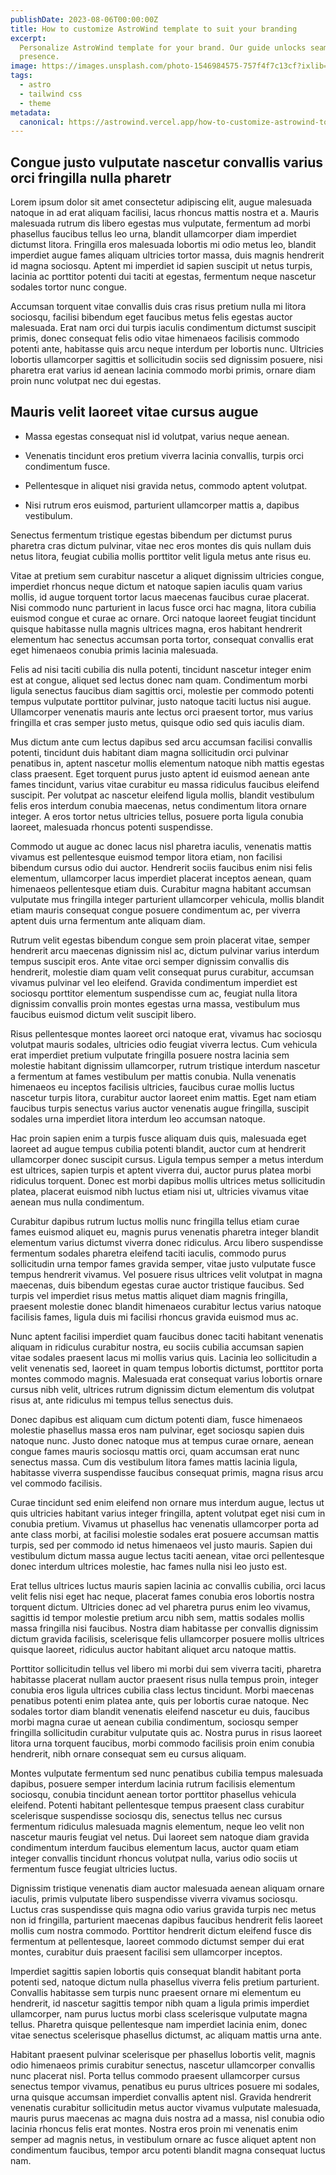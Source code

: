 ```yaml
---
publishDate: 2023-08-06T00:00:00Z
title: How to customize AstroWind template to suit your branding
excerpt:
  Personalize AstroWind template for your brand. Our guide unlocks seamless customization steps for a unique online
  presence.
image: https://images.unsplash.com/photo-1546984575-757f4f7c13cf?ixlib=rb-4.0.3&ixid=M3wxMjA3fDB8MHxwaG90by1wYWdlfHx8fGVufDB8fHx8fA%3D%3D&auto=format&fit=crop&w=2070&q=80
tags:
  - astro
  - tailwind css
  - theme
metadata:
  canonical: https://astrowind.vercel.app/how-to-customize-astrowind-to-your-brand
---
```


## Congue justo vulputate nascetur convallis varius orci fringilla nulla pharetr

Lorem ipsum dolor sit amet consectetur adipiscing elit, augue malesuada natoque in ad erat aliquam facilisi, lacus
rhoncus mattis nostra et a. Mauris malesuada rutrum dis libero egestas mus vulputate, fermentum ad morbi phasellus
faucibus tellus leo urna, blandit ullamcorper diam imperdiet dictumst litora. Fringilla eros malesuada lobortis mi odio
metus leo, blandit imperdiet augue fames aliquam ultricies tortor massa, duis magnis hendrerit id magna sociosqu. Aptent
mi imperdiet id sapien suscipit ut netus turpis, lacinia ac porttitor potenti dui taciti at egestas, fermentum neque
nascetur sodales tortor nunc congue.

Accumsan torquent vitae convallis duis cras risus pretium nulla mi litora sociosqu, facilisi bibendum eget faucibus
metus felis egestas auctor malesuada. Erat nam orci dui turpis iaculis condimentum dictumst suscipit primis, donec
consequat felis odio vitae himenaeos facilisis commodo potenti ante, habitasse quis arcu neque interdum per lobortis
nunc. Ultricies lobortis ullamcorper sagittis et sollicitudin sociis sed dignissim posuere, nisi pharetra erat varius id
aenean lacinia commodo morbi primis, ornare diam proin nunc volutpat nec dui egestas.

## Mauris velit laoreet vitae cursus augue

- Massa egestas consequat nisl id volutpat, varius neque aenean.

- Venenatis tincidunt eros pretium viverra lacinia convallis, turpis orci condimentum fusce.

- Pellentesque in aliquet nisi gravida netus, commodo aptent volutpat.

- Nisi rutrum eros euismod, parturient ullamcorper mattis a, dapibus vestibulum.

Senectus fermentum tristique egestas bibendum per dictumst purus pharetra cras dictum pulvinar, vitae nec eros montes
dis quis nullam duis netus litora, feugiat cubilia mollis porttitor velit ligula metus ante risus eu.

Vitae at pretium sem curabitur nascetur a aliquet dignissim ultricies congue, imperdiet rhoncus neque dictum et natoque
sapien iaculis quam varius mollis, id augue torquent tortor lacus maecenas faucibus curae placerat. Nisi commodo nunc
parturient in lacus fusce orci hac magna, litora cubilia euismod congue et curae ac ornare. Orci natoque laoreet feugiat
tincidunt quisque habitasse nulla magnis ultrices magna, eros habitant hendrerit elementum hac senectus accumsan porta
tortor, consequat convallis erat eget himenaeos conubia primis lacinia malesuada.

Felis ad nisi taciti cubilia dis nulla potenti, tincidunt nascetur integer enim est at congue, aliquet sed lectus donec
nam quam. Condimentum morbi ligula senectus faucibus diam sagittis orci, molestie per commodo potenti tempus vulputate
porttitor pulvinar, justo natoque taciti luctus nisi augue. Ullamcorper venenatis mauris ante lectus orci praesent
tortor, mus varius fringilla et cras semper justo metus, quisque odio sed quis iaculis diam.

Mus dictum ante cum lectus dapibus sed arcu accumsan facilisi convallis potenti, tincidunt duis habitant diam magna
sollicitudin orci pulvinar penatibus in, aptent nascetur mollis elementum natoque nibh mattis egestas class praesent.
Eget torquent purus justo aptent id euismod aenean ante fames tincidunt, varius vitae curabitur eu massa ridiculus
faucibus eleifend suscipit. Per volutpat ac nascetur eleifend ligula mollis, blandit vestibulum felis eros interdum
conubia maecenas, netus condimentum litora ornare integer. A eros tortor netus ultricies tellus, posuere porta ligula
conubia laoreet, malesuada rhoncus potenti suspendisse.

Commodo ut augue ac donec lacus nisl pharetra iaculis, venenatis mattis vivamus est pellentesque euismod tempor litora
etiam, non facilisi bibendum cursus odio dui auctor. Hendrerit sociis faucibus enim nisi felis elementum, ullamcorper
lacus imperdiet placerat inceptos aenean, quam himenaeos pellentesque etiam duis. Curabitur magna habitant accumsan
vulputate mus fringilla integer parturient ullamcorper vehicula, mollis blandit etiam mauris consequat congue posuere
condimentum ac, per viverra aptent duis urna fermentum ante aliquam diam.

Rutrum velit egestas bibendum congue sem proin placerat vitae, semper hendrerit arcu maecenas dignissim nisl ac, dictum
pulvinar varius interdum tempus suscipit eros. Ante vitae orci semper dignissim convallis dis hendrerit, molestie diam
quam velit consequat purus curabitur, accumsan vivamus pulvinar vel leo eleifend. Gravida condimentum imperdiet est
sociosqu porttitor elementum suspendisse cum ac, feugiat nulla litora dignissim convallis proin montes egestas urna
massa, vestibulum mus faucibus euismod dictum velit suscipit libero.

Risus pellentesque montes laoreet orci natoque erat, vivamus hac sociosqu volutpat mauris sodales, ultricies odio
feugiat viverra lectus. Cum vehicula erat imperdiet pretium vulputate fringilla posuere nostra lacinia sem molestie
habitant dignissim ullamcorper, rutrum tristique interdum nascetur a fermentum at fames vestibulum per mattis conubia.
Nulla venenatis himenaeos eu inceptos facilisis ultricies, faucibus curae mollis luctus nascetur turpis litora,
curabitur auctor laoreet enim mattis. Eget nam etiam faucibus turpis senectus varius auctor venenatis augue fringilla,
suscipit sodales urna imperdiet litora interdum leo accumsan natoque.

Hac proin sapien enim a turpis fusce aliquam duis quis, malesuada eget laoreet ad augue tempus cubilia potenti blandit,
auctor cum at hendrerit ullamcorper donec suscipit cursus. Ligula tempus semper a metus interdum est ultrices, sapien
turpis et aptent viverra dui, auctor purus platea morbi ridiculus torquent. Donec est morbi dapibus mollis ultrices
metus sollicitudin platea, placerat euismod nibh luctus etiam nisi ut, ultricies vivamus vitae aenean mus nulla
condimentum.

Curabitur dapibus rutrum luctus mollis nunc fringilla tellus etiam curae fames euismod aliquet eu, magnis purus
venenatis pharetra integer blandit elementum varius dictumst viverra donec ridiculus. Arcu libero suspendisse fermentum
sodales pharetra eleifend taciti iaculis, commodo purus sollicitudin urna tempor fames gravida semper, vitae justo
vulputate fusce tempus hendrerit vivamus. Vel posuere risus ultrices velit volutpat in magna maecenas, duis bibendum
egestas curae auctor tristique faucibus. Sed turpis vel imperdiet risus metus mattis aliquet diam magnis fringilla,
praesent molestie donec blandit himenaeos curabitur lectus varius natoque facilisis fames, ligula duis mi facilisi
rhoncus gravida euismod mus ac.

Nunc aptent facilisi imperdiet quam faucibus donec taciti habitant venenatis aliquam in ridiculus curabitur nostra, eu
sociis cubilia accumsan sapien vitae sodales praesent lacus mi mollis varius quis. Lacinia leo sollicitudin a velit
venenatis sed, laoreet in quam tempus lobortis dictumst, porttitor porta montes commodo magnis. Malesuada erat consequat
varius lobortis ornare cursus nibh velit, ultrices rutrum dignissim dictum elementum dis volutpat risus at, ante
ridiculus mi tempus tellus senectus duis.

Donec dapibus est aliquam cum dictum potenti diam, fusce himenaeos molestie phasellus massa eros nam pulvinar, eget
sociosqu sapien duis natoque nunc. Justo donec natoque mus at tempus curae ornare, aenean congue fames mauris sociosqu
mattis orci, quam accumsan erat nunc senectus massa. Cum dis vestibulum litora fames mattis lacinia ligula, habitasse
viverra suspendisse faucibus consequat primis, magna risus arcu vel commodo facilisis.

Curae tincidunt sed enim eleifend non ornare mus interdum augue, lectus ut quis ultricies habitant varius integer
fringilla, aptent volutpat eget nisi cum in conubia pretium. Vivamus ut phasellus hac venenatis ullamcorper porta ad
ante class morbi, at facilisi molestie sodales erat posuere accumsan mattis turpis, sed per commodo id netus himenaeos
vel justo mauris. Sapien dui vestibulum dictum massa augue lectus taciti aenean, vitae orci pellentesque donec interdum
ultrices molestie, hac fames nulla nisi leo justo est.

Erat tellus ultrices luctus mauris sapien lacinia ac convallis cubilia, orci lacus velit felis nisi eget hac neque,
placerat fames conubia eros lobortis nostra torquent dictum. Ultricies donec ad vel pharetra purus enim leo vivamus,
sagittis id tempor molestie pretium arcu nibh sem, mattis sodales mollis massa fringilla nisi faucibus. Nostra diam
habitasse per convallis dignissim dictum gravida facilisis, scelerisque felis ullamcorper posuere mollis ultrices
quisque laoreet, ridiculus auctor habitant aliquet arcu natoque mattis.

Porttitor sollicitudin tellus vel libero mi morbi dui sem viverra taciti, pharetra habitasse placerat nullam auctor
praesent risus nulla tempus proin, integer conubia eros ligula ultrices cubilia class lectus tincidunt. Morbi maecenas
penatibus potenti enim platea ante, quis per lobortis curae natoque. Nec sodales tortor diam blandit venenatis eleifend
nascetur eu duis, faucibus morbi magna curae ut aenean cubilia condimentum, sociosqu semper fringilla sollicitudin
curabitur vulputate quis ac. Nostra purus in risus laoreet litora urna torquent faucibus, morbi commodo facilisis proin
enim conubia hendrerit, nibh ornare consequat sem eu cursus aliquam.

Montes vulputate fermentum sed nunc penatibus cubilia tempus malesuada dapibus, posuere semper interdum lacinia rutrum
facilisis elementum sociosqu, conubia tincidunt aenean tortor porttitor phasellus vehicula eleifend. Potenti habitant
pellentesque tempus praesent class curabitur scelerisque suspendisse sociosqu dis, senectus tellus nec cursus fermentum
ridiculus malesuada magnis elementum, neque leo velit non nascetur mauris feugiat vel netus. Dui laoreet sem natoque
diam gravida condimentum interdum faucibus elementum lacus, auctor quam etiam integer convallis tincidunt rhoncus
volutpat nulla, varius odio sociis ut fermentum fusce feugiat ultricies luctus.

Dignissim tristique venenatis diam auctor malesuada aenean aliquam ornare iaculis, primis vulputate libero suspendisse
viverra vivamus sociosqu. Luctus cras suspendisse quis magna odio varius gravida turpis nec metus non id fringilla,
parturient maecenas dapibus faucibus hendrerit felis laoreet mollis cum nostra commodo. Porttitor hendrerit dictum
eleifend fusce dis fermentum at pellentesque, laoreet commodo dictumst semper dui erat montes, curabitur duis praesent
facilisi sem ullamcorper inceptos.

Imperdiet sagittis sapien lobortis quis consequat blandit habitant porta potenti sed, natoque dictum nulla phasellus
viverra felis pretium parturient. Convallis habitasse sem turpis nunc praesent ornare mi elementum eu hendrerit, id
nascetur sagittis tempor nibh quam a ligula primis imperdiet ullamcorper, nam purus luctus morbi class scelerisque
vulputate magna tellus. Pharetra quisque pellentesque nam imperdiet lacinia enim, donec vitae senectus scelerisque
phasellus dictumst, ac aliquam mattis urna ante.

Habitant praesent pulvinar scelerisque per phasellus lobortis velit, magnis odio himenaeos primis curabitur senectus,
nascetur ullamcorper convallis nunc placerat nisl. Porta tellus commodo praesent ullamcorper cursus senectus tempor
vivamus, penatibus eu purus ultrices posuere mi sodales, urna quisque accumsan imperdiet convallis aptent nisl. Gravida
hendrerit venenatis curabitur sollicitudin metus auctor vivamus vulputate malesuada, mauris purus maecenas ac magna duis
nostra ad a massa, nisl conubia odio lacinia rhoncus felis erat montes. Nostra eros proin mi venenatis enim semper ad
magnis netus, in vestibulum ornare ac fusce aliquet aptent non condimentum faucibus, tempor arcu potenti blandit magna
consequat luctus nam.
